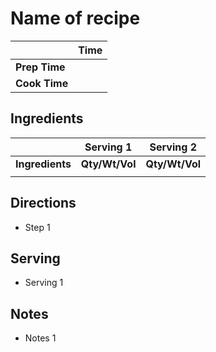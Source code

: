 # Name of recipe

||**Time**|
| --- | --- | 
|**Prep Time**||
|**Cook Time**||

## Ingredients
| | Serving 1 | Serving 2 | 
| --- | --- | --- | 
| **Ingredients** | **Qty/Wt/Vol** | **Qty/Wt/Vol** |
||||


## Directions
- Step 1

## Serving
- Serving 1

## Notes
- Notes 1
